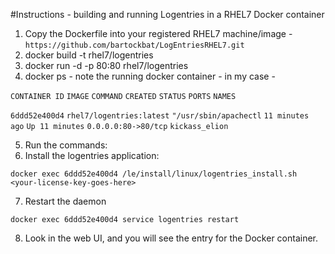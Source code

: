 #Instructions - building and running Logentries in a RHEL7 Docker container
1. Copy the Dockerfile into your registered RHEL7 machine/image - ```https://github.com/bartockbat/LogEntriesRHEL7.git```
2. docker build -t rhel7/logentries
3. docker run -d -p 80:80 rhel7/logentries
4. docker ps - note the running docker container - in my case - 

```CONTAINER ID```        ```IMAGE```                     ```COMMAND```                ```CREATED```             ```STATUS```              ```PORTS```               ```NAMES```

```6ddd52e400d4```        ```rhel7/logentries:latest```   ```"/usr/sbin/apachectl```   ```11 minutes ago```      ```Up 11 minutes```       ```0.0.0.0:80->80/tcp```   ```kickass_elion```

5. Run the commands:
6. Install the logentries application:

```docker exec 6ddd52e400d4 /le/install/linux/logentries_install.sh <your-license-key-goes-here>```

7. Restart the daemon

```docker exec 6ddd52e400d4 service logentries restart```

8. Look in the web UI, and you will see the entry for the Docker container.

